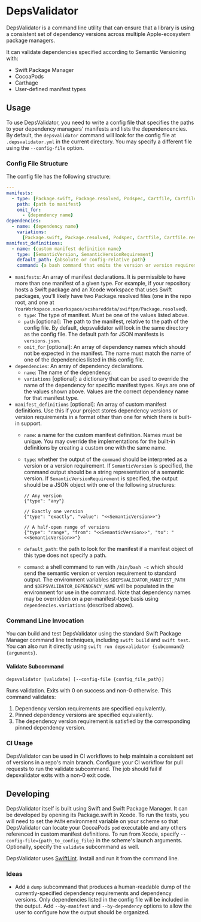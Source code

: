 # DepsValidator

DepsValidator is a command line utility that can ensure that a library is using
a consistent set of dependency versions across multiple Apple-ecosystem package
managers.

It can validate dependencies specified according to Semantic Versioning with:

- Swift Package Manager
- CocoaPods
- Carthage
- User-defined manifest types

## Usage

To use DepsValidator, you need to write a config file that specifies the paths
to your dependency managers' manifests and lists the dependencencies. By
default, the `depsvalidator` command will look for the config file at
`.depsvalidator.yml` in the current directory. You may specify a different file
using the `--config-file` option.

### Config File Structure

The config file has the following structure:

```yaml
---
manifests:
  - type: [Package.swift, Package.resolved, Podspec, Cartfile, Cartfile.resolved, or the name of a custom manifest definition]
    path: {path to manifest}
    omit_for:
      - {dependency name}
dependencies:
  - name: {dependency name}
    variations:
      [Package.swift, Package.resolved, Podspec, Cartfile, Cartfile.resolved, or the name of a custom manifest definition]: {name variation}
manifest_definitions:
  - name: {custom manifest definition name}
    type: [SemanticVersion, SemanticVersionRequirement]
    default_path: {absolute or config-relative path}
    command: {a bash command that emits the version or version requirement}
```

- `manifests`: An array of manifest declarations. It is permissible to have more
  than one manifest of a given type. For example, if your repository hosts a
  Swift package and an Xcode workspace that uses Swift packages, you'll likely
  have two Package.resolved files (one in the repo root, and one at
  `YourWorkspace.xcworkspace/xcshareddata/swiftpm/Package.resolved`).
  - `type`: The type of manifest. Must be one of the values listed above.
  - `path` [optional]: The path to the manifest, relative to the path of the
    config file. By default, depsvalidator will look in the same directory as
    the config file. The default path for JSON manifests is `versions.json`.
  - `omit_for` [optional]: An array of dependency names which should not be
    expected in the manifest. The name must match the name of one of the
    dependencies listed in this config file.
- `dependencies`: An array of dependency declarations.
  - `name`: The name of the dependency.
  - `variations` [optional]: a dictionary that can be used to override the name
    of the dependency for specific manifest types. Keys are one of the values
    shown above. Values are the correct dependency name for that manifest type.
- `manifest_definitions` [optional]: An array of custom manifest definitions.
  Use this if your project stores dependency versions or version requirements in
  a format other than one for which there is built-in support.
  - `name`: a name for the custom manifest definition. Names must be unique. You
    may override the implementations for the built-in definitions by creating a
    custom one with the same name.
  - `type`: whether the output of the `command` should be interpreted as a
    version or a version requirement. If `SemanticVersion` is specified, the
    command output should be a string representation of a semantic version. If
    `SemanticVersionRequirement` is specified, the output should be a JSON
    object with one of the following structures:

    ```
    // Any version
    {"type": "any"}

    // Exactly one version
    {"type": "exactly", "value": "<<SemanticVersion>>"}

    // A half-open range of versions
    {"type": "range", "from": "<<SemanticVersion>>", "to": "<<SemanticVersion>>"}
    ```

  - `default_path`: the path to look for the manifest if a manifest object of
    this type does not specify a path.
  - `command`: a shell command to run with `/bin/bash -c` which should send the
    semantic version or version requirement to standard output. The environment
    variables `$DEPSVALIDATOR_MANIFEST_PATH` and
    `$DEPSVALIDATOR_DEPENDENCY_NAME` will be populated in the environment for
    use in the command. Note that dependency names may be overridden on a
    per-manifest-type basis using `dependencies.variations` (described above).

### Command Line Invocation

You can build and test DepsValidator using the standard Swift Package Manager
command line techniques, including `swift build` and `swift test`. You can also
run it directly using `swift run depsvalidator {subcommand} {arguments}`.

#### Validate Subcommand

`depsvalidator [validate] [--config-file {config_file_path}]`

Runs validation. Exits with 0 on success and non-0 otherwise. This command
validates:

1. Dependency version requirements are specified equivalently.
2. Pinned dependency versions are specified equivalently.
3. The dependency version requirement is satisfied by the corresponding pinned
   dependency version.

### CI Usage

DepsValidator can be used in CI workflows to help maintain a consistent set of
versions in a repo's main branch. Configure your CI workflow for pull requests
to run the validate subcommand. The job should fail if depsvalidator exits with
a non-0 exit code.

## Developing

DepsValidator itself is built using Swift and Swift Package Manager. It can be
developed by opening its Package.swift in Xcode. To run the tests, you will need
to set the `PATH` environment variable on your scheme so that DepsValidator can
locate your CocoaPods `pod` executable and any others referenced in custom
manifest definitions. To run from Xcode, specify
`--config-file={path_to_config_file}` in the scheme's launch arguments.
Optionally, specify the `validate` subcommand as well.

DepsValidator uses [SwiftLint](https://github.com/realm/SwiftLint). Install and
run it from the command line.

### Ideas

- Add a `dump` subcommand that produces a human-readable dump of the
  currently-specified dependency requirements and dependency versions. Only
  dependencies listed in the config file will be included in the output. Add
  `--by-manifest` and `--by-dependency` options to allow the user to configure
  how the output should be organized.
